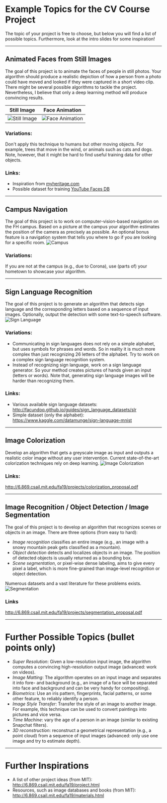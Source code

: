 # Example Topics for the CV Course Project 
The topic of your project is free to choose, but below you will find a list of possible topics. Furthermore, look at the intro slides for some inspiration! 

---

## Animated Faces from Still Images

The goal of this project is to animate the faces of people in still photos. 
Your algorithm should produce a realistic depiction of how a person from a photo could have moved and looked if they were captured in a short video clip. 
There might be several possible algorithms to tackle the project. Nevertheless, I believe that only a deep learning method will produce convincing results.

| Still Image                                             |  Face Animation |
| :---:                                                   |   :---: |
| ![Still Image](../images/face_animation_original.png)   |   ![Face Animation](../images/face_animation_moving.gif?raw=true) |

### Variations: 
Don't apply this technique to humans but other moving objects. For example, trees that move in the wind, or animals such as cats and dogs. Note, however, that it might be hard to find useful training data for other objects.

### Links:
- Inspiration from [myheritage.com](https://blog.myheritage.com/2021/02/new-animate-the-faces-in-your-family-photos/?utm_source=organic_twitter&utm_medium=social&utm_campaign=web&tr_funnel=web&tr_country=US&tr_creative=deep_nostalgia&utm_content=deep_nostalgia)
- Possible dataset for training [YouTube Faces DB](http://www.cs.tau.ac.il/~wolf/ytfaces/)

---

## Campus Navigation
The goal of this project is to work on computer-vision-based navigation on the FH campus. Based on a picture at the campus your algorithm estimates the position of the camera as precisely as possible. An optional bonus feature is a navigation system that tells you where to go if you are looking for a specific room.
![Campus](../images/campus.jpg)
### Variations: 
If you are not at the campus (e.g., due to Corona), use (parts of) your hometown to showcase your algorithm.

---

## Sign Language Recognition 
The goal of this project is to generate an algorithm that detects sign language and the corresponding letters based on a sequence of input images. 
Optionally, output the detection with some text-to-speech software.
![Sign Language](../images/sign_language.png)

### Variations: 
- Communicating in sign languages does not rely on a simple alphabet, but uses symbols for phrases and words. So in reality it is much more complex than just recognizing 26 letters of the alphabet. Try to work on a complex sign language recognition system. 
- Instead of recognizing sign language, work on a sign language generator. So your method creates pictures of hands given an input (letters or words).
Note that, generating sign language images will be harder than recognizing them.


### Links:
- Various available sign language datasets: http://facundoq.github.io/guides/sign_language_datasets/slr
- Simple dataset (only the alphabet): https://www.kaggle.com/datamunge/sign-language-mnist

---



## Image Colorization
Develop an algorithm that gets a greyscale image as input and outputs a realistic color image without any user intervention. Current state-of-the-art colorization techniques rely on deep learning.
![Image Colorization](../images/image_colorization.png)

### Links:
http://6.869.csail.mit.edu/fa19/projects/colorization_proposal.pdf


---

## Image Recognition / Object Detection / Image Segmentation
The goal of this project is to develop an algorithm that recognizes scenes or objects in an image. 
There are three options (from easy to hard):
- *Image recognition* classifies an entire image (e.g., an image with a snowy mountain peak gets classified as a mountain).
- *Object detection* detects and localizes objects in an image. The position of detected objects is usually returned as a bounding box. 
- *Scene segmentation*, or pixel-wise dense labeling, aims to give every pixel a label, which is more fine-grained than image-level
recognition or object detection.

Numerous datasets and a vast literature for these problems exists.
![Segmentation](../images/segmentation.png)

### Links
http://6.869.csail.mit.edu/fa19/projects/segmentation_proposal.pdf


---

# Further Possible Topics (bullet points only)

- *Super Resolution*: Given a low-resolution input image, the algorithm computes a convincing high-resolution output image (advanced: work on videos).
- *Image Matting*: The algorithm operates on an input image and separates it into fore- and background (e.g., an image of a face will be separated into face and background and can be very handy for compositing). 
- *Biometrics*: Use an iris pattern, fingerprints, facial patterns, or some other feature, to reliably identify a person.
- *Image Style Transfer*: Transfer the style of an image to another image. For example, this technique can be used to convert paintings into pictures and vice versa.
- *Time Machine*: vary the age of a person in an image (similar to existing Snapchat filters).
- *3D reconstruction*: reconstruct a geometrical representation (e.g., a point cloud) from a sequence of input images (advanced: only use one image and try to estimate depth).



---

# Further Inspirations
- A list of other project ideas (from MIT): http://6.869.csail.mit.edu/fa19/project.html
- Resources, such as image databases and books (from MIT): http://6.869.csail.mit.edu/fa19/materials.html

